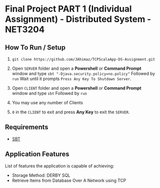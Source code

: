 # Final Project PART 1 (Individual Assignment) - Distributed System - NET3204

## How To Run / Setup

1) `git clone https://github.com/JAhimaz/TCPScalaApp-DS-Assignment.git`

2) Open `SERVER` folder and open a **Powershell** or **Command Prompt** window and type
   `sbt "-Djava.security.policy=no.policy"`
   Followed by
   `run`
   Wait until it prompts `Press Any Key To Shutdown Server`.
3) Open `CLIENT` folder and open a **Powershell** or **Command Prompt** window and type
   `sbt`
   Followed by
   `run`
4) You may use any number of Clients
5) `0` in the `CLIENT` to exit and press **Any Key** to exit the `SERVER`.

## Requirements

* [SBT](https://www.scala-sbt.org/download.html)

## Application Features

List of features the application is capable of achieving:

* Storage Method: DERBY SQL
* Retrieve Items from Database Over A Network using TCP
